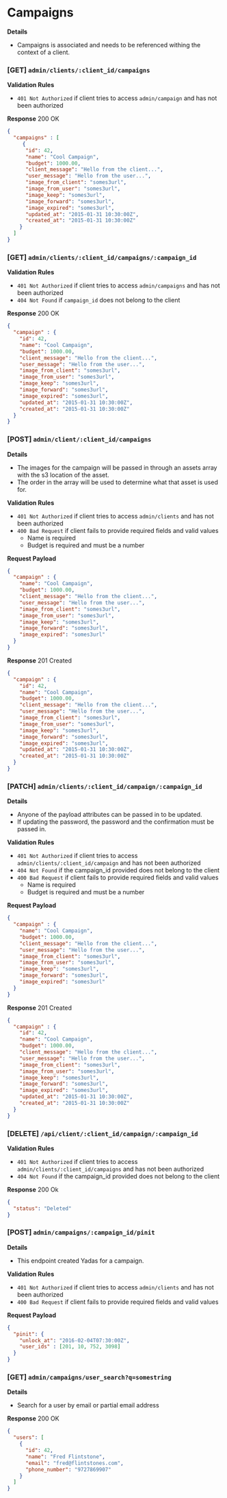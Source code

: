 # Campaigns

__Details__
 - Campaigns is associated and needs to be referenced withing the context of a client.

### [GET] `admin/clients/:client_id/campaigns`

__Validation Rules__
 - `401 Not Authorized` if client tries to access `admin/campaign` and has not been authorized

__Response__ 200 OK

```json
{
  "campaigns" : [
     {
      "id": 42,
      "name": "Cool Campaign",
      "budget": 1000.00,
      "client_message": "Hello from the client...",
      "user_message": "Hello from the user...",
      "image_from_client": "somes3url",
      "image_from_user": "somes3url",
      "image_keep": "somes3url",
      "image_forward": "somes3url",
      "image_expired": "somes3url",
      "updated_at": "2015-01-31 10:30:00Z",
      "created_at": "2015-01-31 10:30:00Z"
    }
  ]
}
```

### [GET] `admin/clients/:client_id/campaigns/:campaign_id`

__Validation Rules__
 - `401 Not Authorized` if client tries to access `admin/campaigns` and has not been authorized
 - `404 Not Found` if `campaign_id` does not belong to the client

__Response__ 200 OK

```json
{
  "campaign" : {
    "id": 42,
    "name": "Cool Campaign",
    "budget": 1000.00,
    "client_message": "Hello from the client...",
    "user_message": "Hello from the user...",
    "image_from_client": "somes3url",
    "image_from_user": "somes3url",
    "image_keep": "somes3url",
    "image_forward": "somes3url",
    "image_expired": "somes3url",
    "updated_at": "2015-01-31 10:30:00Z",
    "created_at": "2015-01-31 10:30:00Z"
  }
}
```

### [POST] `admin/client/:client_id/campaigns`

__Details__
  - The images for the campaign will be passed in through an assets array with the s3 location of the asset.
  - The order in the array will be used to determine what that asset is used for.

__Validation Rules__
  - `401 Not Authorized` if client tries to access `admin/clients` and has not been authorized
  - `400 Bad Request` if client fails to provide required fields and valid values
    + Name is required
    + Budget is required and must be a number

__Request Payload__
```json
{
  "campaign" : {
    "name": "Cool Campaign",
    "budget": 1000.00,
    "client_message": "Hello from the client...",
    "user_message": "Hello from the user...",
    "image_from_client": "somes3url",
    "image_from_user": "somes3url",
    "image_keep": "somes3url",
    "image_forward": "somes3url",
    "image_expired": "somes3url"
  }
}
```

__Response__ 201 Created
```json
{
  "campaign" : {
    "id": 42,
    "name": "Cool Campaign",
    "budget": 1000.00,
    "client_message": "Hello from the client...",
    "user_message": "Hello from the user...",
    "image_from_client": "somes3url",
    "image_from_user": "somes3url",
    "image_keep": "somes3url",
    "image_forward": "somes3url",
    "image_expired": "somes3url",
    "updated_at": "2015-01-31 10:30:00Z",
    "created_at": "2015-01-31 10:30:00Z"
  }
}
```

### [PATCH] `admin/clients/:client_id/campaign/:campaign_id`

__Details__
  - Anyone of the payload attributes can be passed in to be updated.
  - If updating the password, the password and the confirmation must be passed in.

__Validation Rules__
  - `401 Not Authorized` if client tries to access `admin/clients/:client_id/campaign` and has not been authorized
  - `404 Not Found` if the campaign_id provided does not belong to the client
  - `400 Bad Request` if client fails to provide required fields and valid values
    + Name is required
    + Budget is required and must be a number

__Request Payload__
```json
{
  "campaign" : {
    "name": "Cool Campaign",
    "budget": 1000.00,
    "client_message": "Hello from the client...",
    "user_message": "Hello from the user...",
    "image_from_client": "somes3url",
    "image_from_user": "somes3url",
    "image_keep": "somes3url",
    "image_forward": "somes3url",
    "image_expired": "somes3url"
  }
}
```

__Response__ 201 Created
```json
{
  "campaign" : {
    "id": 42,
    "name": "Cool Campaign",
    "budget": 1000.00,
    "client_message": "Hello from the client...",
    "user_message": "Hello from the user...",
    "image_from_client": "somes3url",
    "image_from_user": "somes3url",
    "image_keep": "somes3url",
    "image_forward": "somes3url",
    "image_expired": "somes3url",
    "updated_at": "2015-01-31 10:30:00Z",
    "created_at": "2015-01-31 10:30:00Z"
  }
}
```

### [DELETE] `/api/client/:client_id/campaign/:campaign_id`

__Validation Rules__
  - `401 Not Authorized` if client tries to access `admin/clients/:client_id/campaigns` and has not been authorized
  - `404 Not Found` if the campaign_id provided does not belong to the client

__Response__ 200 Ok
```json
{
  "status": "Deleted" 
}
```


### [POST] `admin/campaigns/:campaign_id/pinit`

__Details__
  - This endpoint created Yadas for a campaign.

__Validation Rules__
  - `401 Not Authorized` if client tries to access `admin/clients` and has not been authorized
  - `400 Bad Request` if client fails to provide required fields and valid values

__Request Payload__
```json
{
  "pinit": {
    "unlock_at": "2016-02-04T07:30:00Z",
    "user_ids" : [201, 10, 752, 3098]
  }
}
```

### [GET] `admin/campaigns/user_search?q=somestring`

__Details__
  - Search for a user by email or partial email address

__Response__ 200 OK
```json
{
  "users": [
    {
      "id": 42,
      "name": "Fred Flintstone",
      "email": "fred@flintstones.com",
      "phone_number": "9727869907"
    }
  ]
}
```
